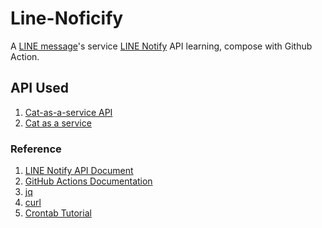 # Line-Noficify

A [LINE message](https://line.me/)'s service [LINE Notify](https://notify-bot.line.me/doc/en/) API learning,
compose with Github Action.

## API Used

1. [Cat-as-a-service API](https://github.com/gdsclpu/cat-as-a-service)
2. [Cat as a service](https://cataas.com/)

### Reference

1. [LINE Notify API Document](https://notify-bot.line.me/doc/en/)
2. [GitHub Actions Documentation](https://docs.github.com/en/actions)
3. [jq](https://github.com/stedolan/jq)
4. [curl](https://curl.se/docs/manual.html)
5. [Crontab Tutorial](https://blog.gtwang.org/linux/linux-crontab-cron-job-tutorial-and-examples/)
